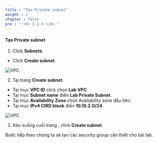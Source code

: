 ```yaml
---
title : "Tạo Private subnet"
weight : 3
chapter : false
pre : " <b> 2.1.3 </b> "
---
```


#### Tạo Private subnet

1. Click **Subnets**.
  + Click **Create subnet**.

![VPC](/images/2.prerequisite/017-createsubnet.png)

2. Tại trang **Create subnet**.
  + Tại mục **VPC ID** click chọn **Lab VPC**.
  + Tại mục **Subnet name** điền **Lab Private Subnet**.
  + Tại mục **Availability Zone** chọn Availability zone đầu tiên.
  + Tại mục **IPv4 CIRD block** điền **10.10.2.0/24**.

![VPC](/images/2.prerequisite/018-createsubnet.png)

3. Kéo xuống cuối trang , click **Create subnet**.

Bước tiếp theo chúng ta sẽ tạo các security group cần thiết cho bài lab.